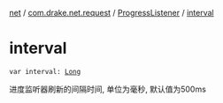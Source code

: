 [net](../../index.md) / [com.drake.net.request](../index.md) / [ProgressListener](index.md) / [interval](./interval.md)

# interval

`var interval: `[`Long`](https://kotlinlang.org/api/latest/jvm/stdlib/kotlin/-long/index.html)

进度监听器刷新的间隔时间, 单位为毫秒, 默认值为500ms

